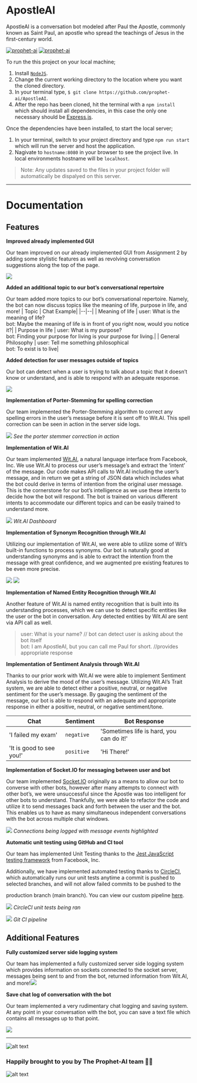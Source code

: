 # ApostleAI

ApostleAI is a conversation bot modeled after Paul the Apostle, commonly known as Saint Paul, an apostle who spread the teachings of Jesus in the first-century world.

[![prophet-ai](https://circleci.com/gh/prophet-ai/ApostleAI/tree/automatic-unit-testing.svg?style=shield)](https://circleci.com/gh/prophet-ai/ApostleAI)
[![prophet-ai](https://circleci.com/gh/prophet-ai/ApostleAI/tree/automatic-unit-testing.svg?style=svg)](https://circleci.com/gh/prophet-ai/ApostleAI)

To run the this project on your local machine;
1. Install [`NodeJS`](https://nodejs.org/en/download/).
2. Change the current working directory to the location where you want the cloned directory.
3. In your terminal type, `$ git clone https://github.com/prophet-ai/ApostleAI`.
5. After the repo has been cloned, hit the terminal with a `npm install` which should install all dependencies, in this case the only one necessary should be [Express.js](https://github.com/expressjs/express).

Once the dependencies have been installed, to start the local server;
1. In your terminal, switch to your project directory and type `npm run start` which will run the server and host the application.
2. Nagivate to `hostname:8080` in your browser to see the project live. In local environments hostname will be `localhost`.

> Note: Any updates saved to the files in your project folder will automatically be dispalyed on this server.
---
# Documentation

## Features

**Improved already implemented GUI**

Our team improved on our already implemented GUI from Assignment 2 by adding some stylistic features as well as revolving conversation suggestions along the top of the page.

**![](https://lh5.googleusercontent.com/owrMG2ecGGikl0MJm1uH4UFDpf-vaAqNDPvLOtnvqu-VfEB_dEpon4tdSdqPADqZHm1Jerwp0WGmMe1-3rKO3ZhnnGQlIxcxvqROvvfWRPlyvmTANofgPS8xc4uPpubdcsmlJnoL)**

**Added an additional topic to our bot’s conversational repertoire**

Our team added more topics to our bot’s conversational repertoire. Namely, the bot can now discuss topics like the meaning of life, purpose in life, and more!
| Topic | Chat Example|
|--|--|
| Meaning of life | user: What is the meaning of life?<br>bot: Maybe the meaning of life is in front of you right now, would you notice it?|
| Purpose in life | user: What is my purpose? <br>bot: Finding your purpose for living is your purpose for living.|
| General Philosophy | user: Tell me something philosophical <br>bot: To exist is to live|


**Added detection for user messages outside of topics**

Our bot can detect when a user is trying to talk about a topic that it doesn’t know or understand, and is able to respond with an adequate response.

**![](https://lh5.googleusercontent.com/IEIk-leTmoVvWKPtMgS_-k6L6fPL5d4kANB0rcsYMjoSQT-8zV1muMuRHffoXc957Q6fEae7cgQGAIsmcSHbXjEOXJ_ekNNHs6q917OOLgdrLjgmPX-_cFrH9DNKz5mNHkiwTzaK)**

**Implementation of Porter-Stemming for spelling correction**

Our team implemented the Porter-Stemming algorithm to correct any spelling errors in the user’s message before it is sent off to Wit.AI. This spell correction can be seen in action in the server side logs.

**![](https://lh4.googleusercontent.com/dpYPR9oocJkP4U-hotNCpqVgHP904s_ewabgJNI_HDfh4ZrUrGVMJmduXWzqLUvJ85W9yhAFRMlmJscBGePf_5BKYg3Gb3V6c4yoosZWa5HJ2jrGwmTsxFMMo75s4gBsxUI7Mnvw)**
*See the porter stemmer correction in action*

**Implementation of Wit.AI**

Our team implemented [Wit.AI](https://wit.ai/), a natural language interface from Facebook, Inc. We use Wit.AI to process our user’s message’s and extract the ‘intent’ of the message. Our code makes API calls to Wit.AI including the user’s message, and in return we get a string of JSON data which includes what the bot could derive in terms of intention from the original user message. This is the cornerstone for our bot’s intelligence as we use these intents to decide how the bot will respond. The bot is trained on various different intents to accommodate our different topics and can be easily trained to understand more.

**![](https://lh3.googleusercontent.com/VTElfTCfeHmNmJTxaSjO2zPvJyQlntps6OyYU59zvtRn3gqPbwnUa5CpET7-N2ua5bleIjQaPkwuhO7XV7xNq3tsD4EgB_mpF-1AVBvTZSyvgPAo_bSsrguhF8qqvze6yt8D9EzN)**
*Wit.AI Dashboard*

**Implementation of Synonym Recognition through Wit.AI**

Utilizing our implementation of Wit.AI, we were able to utilize some of Wit’s built-in functions to process synonyms. Our bot is naturally good at understanding synonyms and is able to extract the intention from the message with great confidence, and we augmented pre existing features to be even more precise.

**![](https://i.imgur.com/2bHBz6o.png)**
**![](https://i.imgur.com/1ymTNhj.png)**

**Implementation of Named Entity Recognition through Wit.AI**

Another feature of Wit.AI is named entity recognition that is built into its understanding processes, which we can use to detect specific entities like the user or the bot in conversation. Any detected entities by Wit.AI are sent via API call as well.

> user: What is your name? // bot can detect user is asking about the bot itself<br>bot: I am ApostleAI, but you can call me Paul for short. //provides appropriate response

**Implementation of Sentiment Analysis through Wit.AI**

Thanks to our prior work with Wit.AI we were able to implement Sentiment Analysis to derive the mood of the user’s message. Utilizing Wit.AI’s Trait system, we are able to detect either a positive, neutral, or negative sentiment for the user’s message. By gauging the sentiment of the message, our bot is able to respond with an adequate and appropriate response in either a positive, neutral, or negative sentiment/tone.

| Chat | Sentiment | Bot Response |
|--|--|--|
| 'I failed my exam' | `negative` | 'Sometimes life is hard, you can do it!' |
| 'It is good to see you!' | `positive` | 'Hi There!' |

**Implementation of Socket.IO for messaging between user and bot**

Our team implemented [Socket.IO](https://socket.io/)  originally as a means to allow our bot to converse with other bots, however after many attempts to connect with other bot’s, we were unsuccessful since the Apostle was too intelligent for other bots to understand. Thankfully, we were able to refactor the code and utilize it to send messages back and forth between the user and the bot. This enables us to have as many simultaneous independent conversations with the bot across multiple chat windows.

**![](https://lh4.googleusercontent.com/0RkTdH7Nhwq8BJGWMcr15IP8gLJOgtBjfIaspZCxBdwxf8B8bExs4nou79Fq_IbCrbidPUC3WTKx2THpDZAt7m4EqNm1R1r8i-lesZ0d3gpgEpr8tKJf1timZ6YzzYlEdEgf-EvK)**
*Connections being logged with message events highlighted*

**Automatic unit testing using GitHub and CI tool**

Our team has implemented Unit Testing thanks to the [Jest JavaScript testing framework](https://jestjs.io/) from Facebook, Inc.

Additionally, we have implemented automated testing thanks to [CircleCI](https://circleci.com/), which automatically runs our unit tests anytime a commit is pushed to selected branches, and will not allow failed commits to be pushed to the

production branch (main branch). You can view our custom pipeline [here](https://circleci.com/gh/prophet-ai/ApostleAI).

**![](https://lh5.googleusercontent.com/yQaNyIrPnc62JMhoNEZEctFg-kTWhO6lFOcn740OtgNsRTRTawcjnVjjX75B8inWT4rzCjcSMIFfQeSho53QcDjjV6AZYB-CpVwcnTHVqhr9insUsTaA-jbpb1GLfGAYdEi_BS6M)**
*CircleCI unit tests being ran*

**![](https://lh3.googleusercontent.com/qhMO6-To__m17XlMVUlCNV_nAFdZ0upmRNtObRQ5kcgsMan262JB7D1xmN8WEERlMYrU34ZVIh9BhtOTv0GPB0Or5SaxsWMjSoDTOlGsmcWPIC_k8aobPQcv_SjbeusqOL14klPA)**
*Git CI pipeline*

## Additional Features

**Fully customized server side logging system**

Our team has implemented a fully customized server side logging system which provides information on sockets connected to the socket server, messages being sent to and from the bot, returned information from Wit.AI, and more!![](https://lh5.googleusercontent.com/NzIr3kIehRWijiT-Ef88v6c_JrCUToUqGyivcf5y0HRCFWHDRWmVPC0hHY95toCAYVNmOfsYL8m0gSyX4zi_YwL_5F_dFQYxFXCVKbZdxaAphsahkB7_abfVSLBo3zKga7e2yTEx)

**Save chat log of conversation with the bot**

Our team implemented a very rudimentary chat logging and saving system. At any point in your conversation with the bot, you can save a text file which contains all messages up to that point.

**![](https://lh3.googleusercontent.com/TywCPETfChpX_gzTwyKqUa4Wkhs9dA0O_dmgkluhGnZdHHNlzfXDp-I7wh7RUewHuiJAAC6P2OXkhE9FY3Gyu1pA9BDkk4Oh97npcJDo_bFU3I5P3rxfZYZxPrLIYp7Fsj-9qCVA)**

---
![alt text](https://upload.wikimedia.org/wikipedia/commons/thumb/6/67/The_Predication_of_Saint_Paul_LACMA_M.2000.179.24.jpg/800px-The_Predication_of_Saint_Paul_LACMA_M.2000.179.24.jpg)

### Happily brought to you by The Prophet-AI team 👁⃤
![alt text](https://avatars.githubusercontent.com/u/78770750?s=200&v=4)

